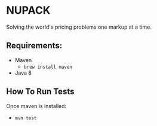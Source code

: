 # NUPACK
Solving the world's pricing problems one markup at a time.


## Requirements:

- Maven
  - `brew install maven`
- Java 8

## How To Run Tests
Once maven is installed:
  - `mvn test`
